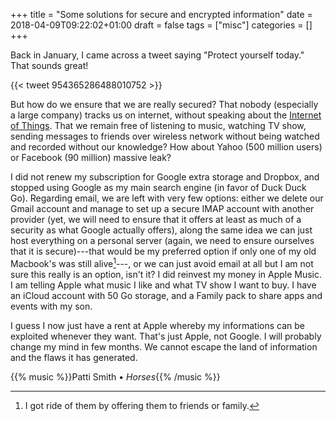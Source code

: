 +++
title = "Some solutions for secure and encrypted information"
date = 2018-04-09T09:22:02+01:00
draft = false
tags = ["misc"]
categories = []
+++

Back in January, I came across a tweet saying "Protect yourself today." That sounds great!

<!--more-->

{{< tweet 954365286488010752 >}}

But how do we ensure that we are really secured? That nobody (especially a large company) tracks us on internet, without speaking about the [Internet of Things](https://www.forbes.com/sites/jacobmorgan/2014/05/13/simple-explanation-internet-things-that-anyone-can-understand/#45a2662e1d09). That we remain free of listening to music, watching TV show, sending messages to friends over wireless network without being watched and recorded without our knowledge? How about Yahoo (500 million users) or Facebook (90 million) massive leak?

I did not renew my subscription for Google extra storage and Dropbox, and stopped using Google as my main search engine (in favor of Duck Duck Go). Regarding email, we are left with very few options: either we delete our Gmail account and manage to set up a secure IMAP account with another provider (yet, we will need to ensure that it offers at least as much of a security as what Google actually offers), along the same idea we can just host everything on a personal server (again, we need to ensure ourselves that it is secure)---that would be my preferred option if only one of my old Macbook's was still alive[^1]---, or we can just avoid email at all but I am not sure this really is an option, isn't it? I did reinvest my money in Apple Music. I am telling Apple what music I like and what TV show I want to buy. I have an iCloud account with 50 Go storage, and a Family pack to share apps and events with my son. 

I guess I now just have a rent at Apple whereby my informations can be exploited whenever they want. That's just Apple, not Google. I will probably change my mind in few months. We cannot escape the land of information and the flaws it has generated.


{{% music %}}Patti Smith • *Horses*{{% /music %}}

[^1]: I got ride of them by offering them to friends or family.